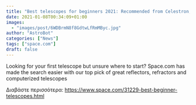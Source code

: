 ```yaml
---
title: "Best telescopes for beginners 2021: Recommended from Celestron, Orion, Sky-Watcher and more"
date: 2021-01-08T00:34:09+01:00
images:
  - "images/post/6WDBrmN8f8GdtwLfRmMByc.jpg"
author: "AstroBot"
categories: ["News"]
tags: ["space.com"]
draft: false
---
```


Looking for your first telescope but unsure where to start? Space.com has made the search easier with our top pick of great reflectors, refractors and computerized telescopes 

Διαβάστε περισσότερα: https://www.space.com/31229-best-beginner-telescopes.html
